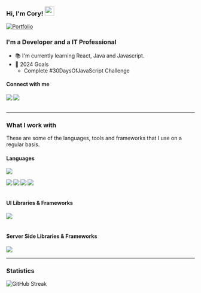 ### Hi, I'm Cory! <img src="https://media.giphy.com/media/hvRJCLFzcasrR4ia7z/giphy.gif" width="25px">

[![Portfolio](https://img.shields.io/website?down_message=%E2%96%BC&label=Portfolio&style=for-the-badge&up_message=%E2%96%B2&url=http%3A%2F%2Fdipanjande.com%2F)](https://coryfishi.github.io/Portfoliov2/)

<h3>I'm a Developer and a <span>IT Professional</span></h3>

- 📚 I'm currently learning React, Java and Javascript.
- 🎯 2024 Goals
  - Complete #30DaysOfJavaScript Challenge

#### Connect with me

<a href="https://www.linkedin.com/in/CoryFishburn/"><img align="left" src="https://img.shields.io/badge/LinkedIn-0A66C2?&style=for-the-badge&logo=LinkedIn&logoColor=white" /></a>
<a href="mailto:coryfishburnjr@gmail.com"><img align="left" src="https://img.shields.io/badge/Email-EA4335?&style=for-the-badge&logo=Gmail&logoColor=white" /></a>

<br/><br/>

---

### What I work with

<p>These are some of the languages, tools and frameworks that I use on a regular basis.</p>

<h4>Languages</h4>
<p>
  <img src="https://github-readme-stats.vercel.app/api/top-langs/?username=coryfishi&theme=github_dark&layout=compact&hide=jupyter%20notebook,matlab" />
</p>
<p>
  <img align="left" src="https://img.shields.io/badge/Bash-1c1c1c?&style=flat-square&logo=GNUBash" />
  <img align="left" src="https://img.shields.io/badge/Java-1c1c1c?&style=flat-square&logo=Java" />
  <img align="left" src="https://img.shields.io/badge/JavaScript-1c1c1c?&style=flat-square&logo=JavaScript" />
  <img align="left" src="https://img.shields.io/badge/Python-1c1c1c?&style=flat-square&logo=Python" />
</p>
  
<br/><br/>

<h4>UI Libraries & Frameworks</h4>
<p>
  <img align="left" src="https://img.shields.io/badge/jquery-1c1c1c?&style=flat-square&logo=jquery" />
</p>
  
<br/><br/>

<h4>Server Side Libraries & Frameworks</h4>
<p>
  <img align="left" src="https://img.shields.io/badge/Flask-1c1c1c?&style=flat-square&logo=Flask" />
</p>

<br/>

---

### Statistics

![GitHub Streak](https://github-readme-streak-stats.herokuapp.com/?user=coryfishi&theme=holi-theme)
